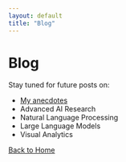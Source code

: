 ```yaml
---
layout: default
title: "Blog"
---
```


# Blog

Stay tuned for future posts on:
- [My anecdotes](anecdotes.md)
- Advanced AI Research
- Natural Language Processing
- Large Language Models
- Visual Analytics

[Back to Home](index.md)
